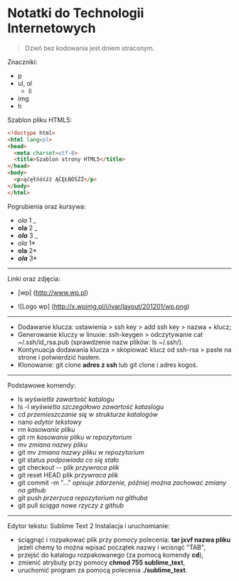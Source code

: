 # Notatki do Technologii Internetowych

> Dzień bez kodowania jest dniem straconym.


Znaczniki:

* p
* ul, ol
  * li
* img
* h

Szablon pliku HTML5:
```html
<!doctype html>
<html lang=pl>
<head>
  <meta charset=utf-8>
  <title>Szablon strony HTML5</title>
</head>
<body>
  <p>ąćęłńóśźż ĄĆĘŁŃÓŚŹŻ</p>
</body>
</html>
```
Pogrubienia oraz kursywa:
* _ola_ 1 _ <br>
* __ola__ 2 _ <br>
* ___ola___ 3 _ <br>
* *ola* 1* <br>
* **ola** 2* <br>
* ***ola*** 3* <br>

---

Linki oraz zdjęcia:

* [wp] (http://www.wp.pl)

* ![Logo wp] (http://x.wpimg.pl/i/ivar/layout/201201/wp.png)

---

* Dodawanie klucza: ustawienia > ssh key > add ssh key > nazwa + klucz;
* Generowanie kluczy w linuxie: ssh-keygen > odczytywanie cat ~/.ssh/id_rsa.pub (sprawdzenie nazw plików: ls ~/.ssh/).
* Kontynuacja dodawania klucza > skopiować klucz od ssh-rsa > paste na strone i potwierdzić hasłem.
* Klonowanie: git clone **adres z ssh** lub git clone i adres kogoś.

---

Podstawowe komendy:<br>
* ls _wyświetla zawartość katalogu_ <br>
* ls -l _wyświetla szczegółowo zawartość kataslogu_<br>
* cd _przemieszczanie się w strukturze katalogów_ <br>
* nano _edytor tekstowy_ <br>
* rm _kasowanie pliku_ <br>
* git rm _kasowanie pliku w repozytorium_ <br>
* mv _zmiana nazwy pliku_ <br>
* git mv _zmiana nazwy pliku w repozytorium_ <br>
* git status _podpowiada co się stało_ <br>
* git checkout -- plik _przywraca plik_ <br>
* git reset HEAD plik _przywraca plik_ <br>
* git commit -m "..." _opisuje zdarzenie, później można zachować zmiany na github_ <br>
* git push  _przerzuca repozytorium na githuba_ <br>
* git pull _ściąga nowe rzyczy z github_

---
Edytor tekstu:
Sublime Text 2
Instalacja i uruchomianie:

* ściągnąć i rozpakować plik przy pomocy polecenia:
**tar jxvf nazwa pliku** jeżeli chemy to można wpisać początek nazwy i wcisnąć "TAB",
* przejść do katalogu rozpakowanego (za pomocą komendy **cd**),
* zmienić atrybuty przy pomocy **chmod 755 sublime_text**,
* uruchomić program za pomocą polecenia **./sublime_text**.
